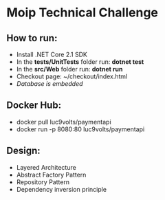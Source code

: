 # Moip Technical Challenge

## How to run:
- Install .NET Core 2.1 SDK
- In the **tests/UnitTests** folder run: **dotnet test**
- In the **src/Web** folder run: **dotnet run**
- Checkout page: ~/checkout/index.html
- _Database is embedded_

## Docker Hub:
- docker pull luc9volts/paymentapi
- docker run -p 8080:80 luc9volts/paymentapi

## Design:
- Layered Architecture
- Abstract Factory Pattern
- Repository Pattern
- Dependency inversion principle
